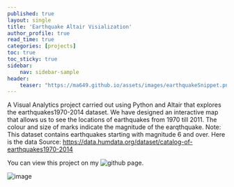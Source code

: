 ```yaml
---
published: true
layout: single
title: 'Earthquake Altair Visialization'
author_profile: true
read_time: true
categories: [projects]
toc: true
toc_sticky: true
sidebar:
    nav: sidebar-sample
header:
    teaser: "https://ma649.github.io/assets/images/earthquakeSnippet.png"
---
```


A Visual Analytics project carried out using Python and Altair that explores the earthquakes1970-2014 dataset. We have designed an interactive map that allows us to see the locations of earthquakes from 1970 till 2011.
The colour and size of marks indicate the magnitude of the earqthquake.  Note: This dataset contains earthquakes starting with magnitude 6 and over. Here is the data Source: https://data.humdata.org/dataset/catalog-of-earthquakes1970-2014

You can view this project on my ![github page](https://github.com/ma649/EarthquakeVisualization).

![image](https://ma649.github.io/assets/images/earthquakeSnippet.png)


